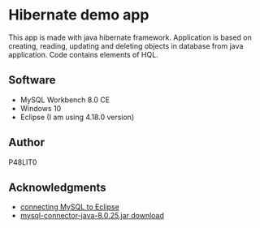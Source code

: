 # Hibernate demo app

This app is made with java hibernate framework. Application is based on creating, reading, updating and deleting objects in database from java application. Code contains elements of HQL.

## Software

* MySQL Workbench 8.0 CE
* Windows 10
* Eclipse (I am using 4.18.0 version)

## Author

P48LIT0

## Acknowledgments

* [connecting MySQL to Eclipse](https://www.onlinetutorialspoint.com/mysql/how-to-connect-mysql-database-in-eclipse.html)
* [mysql-connector-java-8.0.25.jar download](https://downloads.mysql.com/archives/c-j/)
